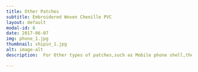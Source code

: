 ```yaml
---
title: Other Patches
subtitle: Embroidered Woven Chenille PVC
layout: default
modal-id: 6
date: 2017-06-07
img: phone_1.jpg
thumbnail: shipin_1.jpg
alt: image-alt
description:  For Other types of patches,such as Mobile phone shell,the accessories，with embroidery, woven, PVC, 3D and so on

---
```

